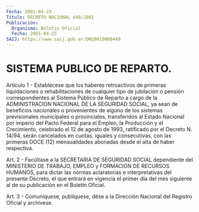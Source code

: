 ```yaml
---
Fecha: 2001-04-23
Título: DECRETO NACIONAL 449/2001
Publicación:
  Organismo: Boletín Oficial
  Fecha: 2001-04-25
SAIJ: https://www.saij.gob.ar/DN20010000449
---
```

# SISTEMA PUBLICO DE REPARTO.

<a id="1"></a>
Artículo 1 - Establécese que los haberes retroactivos  de  primeras liquidaciones o rehabilitaciones de cualquier tipo de jubilación o pensión correspondientes al Sistema Público de Reparto a cargo de la  ADMINISTRACION  NACIONAL  DE  LA SEGURIDAD SOCIAL, ya sean  de beneficios nacionales o provenientes  de  alguno  de  los  sistemas previsionales  municipales  o provinciales, transferidos al Estado Nacional  por  imperio  del  Pacto   Federal  para  el  Empleo,  la Producción y el Crecimiento, celebrado  el  12  de  agosto de 1993, ratificado  por  el  Decreto  N. 14/94, serán cancelados en  cuotas, iguales y consecutivas, con las  primeras DOCE (12) mensualidades abonadas desde el alta de haber respectiva.

<a id="2"></a>
Art. 2 - Facúltase a la SECRETARIA  DE SEGURIDAD SOCIAL dependiente del MINISTERIO DE TRABAJO, EMPLEO y FORMACION DE RECURSOS HUMANOS, para dictar las normas aclaratorias e interpretativas del presente Decreto, el que entrará en vigencia el primer día del mes siguiente al de su publicación en el Boletín Oficial.

<a id="3"></a>
Art. 3 - Comuníquese, publíquese, dése  a la Dirección Nacional del Registro Oficial y archívese.